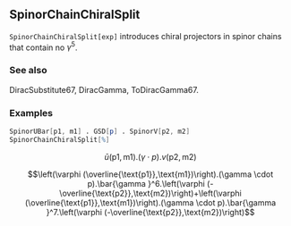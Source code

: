 ##  SpinorChainChiralSplit 

`SpinorChainChiralSplit[exp]` introduces chiral projectors in spinor chains that contain no $\gamma^5$.

###  See also 

DiracSubstitute67, DiracGamma, ToDiracGamma67.

###  Examples 

```mathematica
SpinorUBar[p1, m1] . GSD[p] . SpinorV[p2, m2]
SpinorChainChiralSplit[%]
```

$$\bar{u}(\text{p1},\text{m1}).(\gamma \cdot p).v(\text{p2},\text{m2})$$

$$\left(\varphi (\overline{\text{p1}},\text{m1})\right).(\gamma \cdot p).\bar{\gamma }^6.\left(\varphi (-\overline{\text{p2}},\text{m2})\right)+\left(\varphi (\overline{\text{p1}},\text{m1})\right).(\gamma \cdot p).\bar{\gamma }^7.\left(\varphi (-\overline{\text{p2}},\text{m2})\right)$$